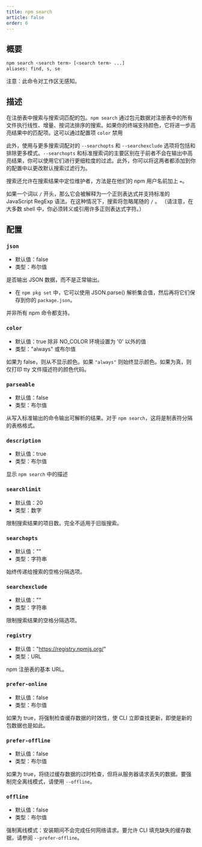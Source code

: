 ```yaml
---
title: npm search
article: false
order: 6
---
```


## 概要

```bash
npm search <search term> [<search term> ...]
aliases: find, s, se
```

注意：此命令对工作区无感知。

## 描述

在注册表中搜索与搜索词匹配的包。`npm search` 通过包元数据对注册表中的所有文件执行线性、增量、按词法排序的搜索。如果你的终端支持颜色，它将进一步高亮结果中的匹配项。这可以通过配置项 `color` 禁用

此外，使用与更多搜索词配对的 `--searchopts` 和 `--searchexclude` 选项将包括和排除更多模式。`--searchopts` 和标准搜索词的主要区别在于前者不会在输出中高亮结果，你可以使用它们进行更细粒度的过滤。此外，你可以将这两者都添加到你的配置中以更改默认搜索过滤行为。

搜索还允许在搜索结果中定位维护者，方法是在他们的 npm 用户名前加上 `=`。

如果一个词以 `/` 开头，那么它会被解释为一个正则表达式并支持标准的 JavaScript RegExp 语法。在这种情况下，搜索将忽略尾随的 `/` 。 （请注意，在大多数 shell 中，你必须转义或引用许多正则表达式字符。）



## 配置

### `json`

- 默认值：false
- 类型：布尔值

是否输出 JSON 数据，而不是正常输出。

- 在 `npm pkg set` 中，它可以使用 JSON.parse() 解析集合值，然后再将它们保存到你的 `package.json`。

并非所有 npm 命令都支持。

### `color`

- 默认值：true 除非 NO_COLOR 环境设置为 '0' 以外的值
- 类型："always" 或布尔值

如果为 false，则从不显示颜色。如果 `"always"` 则始终显示颜色。如果为真，则仅打印 tty 文件描述符的颜色代码。

### `parseable`

- 默认值：false
- 类型：布尔值

从写入标准输出的命令输出可解析的结果。对于 `npm search`，这将是制表符分隔的表格格式。



### `description`

- 默认值：true
- 类型：布尔值

显示 `npm search` 中的描述



### `searchlimit`

- 默认值：20
- 类型：数字

限制搜索结果的项目数。完全不适用于旧版搜索。



### `searchopts`

- 默认值：""
- 类型：字符串

始终传递给搜索的空格分隔选项。



### `searchexclude`

- 默认值：""
- 类型：字符串

限制搜索结果的空格分隔选项。



### `registry`

- 默认值："https://registry.npmjs.org/"
- 类型：URL

npm 注册表的基本 URL。



### `prefer-online`

- 默认值：false
- 类型：布尔值

如果为 true，将强制检查缓存数据的时效性，使 CLI 立即查找更新，即使是新的包数据也是如此。



### `prefer-offline`

- 默认值：false
- 类型：布尔值

如果为 true，将绕过缓存数据的过时检查，但将从服务器请求丢失的数据。要强制完全离线模式，请使用 `--offline`。



### `offline`

- 默认值：false
- 类型：布尔值

强制离线模式：安装期间不会完成任何网络请求。要允许 CLI 填充缺失的缓存数据，请参阅 `--prefer-offline`。
